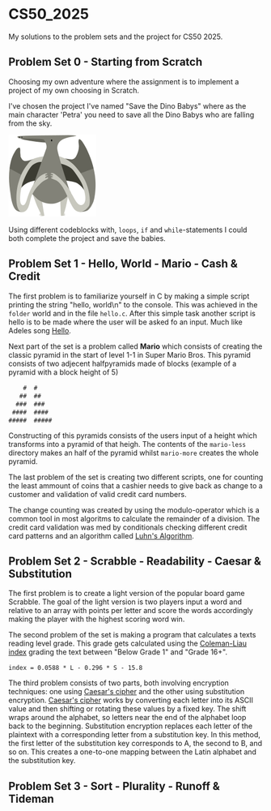 # CS50_2025
My solutions to the problem sets and the project for CS50 2025.

## Problem Set 0 - Starting from Scratch
Choosing my own adventure where the assignment is to
implement a project of my own choosing in Scratch.

I've chosen the project I've named "Save the Dino Babys" where
as the main character 'Petra' you need to save all the Dino Babys
who are falling from the sky.

![image](https://github.com/olinwiol/CS50_2025/blob/main/Problem%20Set%200/Save%20The%20Dino%20Babys/5381feb0fc1b50ddc2793342daddffef.svg?raw=true)

Using different codeblocks with, `loops`, `if` and `while`-statements I could both
complete the project and save the babies.


## Problem Set 1 - Hello, World - Mario - Cash & Credit
The first problem is to familiarize yourself in C by making a simple script printing
the string "hello, world\n" to the console. This was achieved in the `folder` world and
in the file `hello.c`. After this simple task another script is hello is to be made where the user will be asked fo an input. Much like Adeles song [Hello](https://youtu.be/YQHsXMglC9A).

Next part of the set is a problem called **Mario** which consists of creating the classic pyramid in the start of level 1-1 in Super Mario Bros. This pyramid consists of two adjecent halfpyramids made of blocks (example of a pyramid with a block height of 5)

        #  #
       ##  ##
      ###  ###
     ####  ####
    #####  #####

Constructing of this pyramids consists of the users input of a height which transforms into a pyramid of that heigh. The contents of the `mario-less` directory makes an half of the pyramid whilst `mario-more` creates the whole pyramid.

The last problem of the set is creating two different scripts, one for counting the least ammount of coins that a cashier needs to give back as change to a customer and validation of valid credit card numbers.

The change counting was created by using the modulo-operator which is a common tool in most algoritms to calculate the remainder of a division. The credit card validation was med by conditionals checking different credit card patterns and an algorithm called [Luhn's Algorithm](https://en.wikipedia.org/wiki/Luhn_algorithm).

## Problem Set 2 - Scrabble - Readability - Caesar & Substitution
The first problem is to create a light version of the popular board game Scrabble. The goal of the light version is two players input a word and relative to an array with points per letter and score the words accordingly making the player with the highest scoring word win.

The second problem of the set is making a program that calculates a texts reading level grade. This grade gets calculated using the [Coleman-Liau index](https://en.wikipedia.org/wiki/Coleman–Liau_index) grading the text between "Below Grade 1" and "Grade 16+".

    index = 0.0588 * L - 0.296 * S - 15.8

The third problem consists of two parts, both involving encryption techniques: one using [Caesar's cipher](https://en.wikipedia.org/wiki/Caesar_cipher) and the other using substitution encryption. [Caesar's cipher](https://en.wikipedia.org/wiki/Caesar_cipher) works by converting each letter into its ASCII value and then shifting or rotating these values by a fixed key. The shift wraps around the alphabet, so letters near the end of the alphabet loop back to the beginning. Substitution encryption replaces each letter of the plaintext with a corresponding letter from a substitution key. In this method, the first letter of the substitution key corresponds to A, the second to B, and so on. This creates a one-to-one mapping between the Latin alphabet and the substitution key.

## Problem Set 3 - Sort - Plurality - Runoff & Tideman
